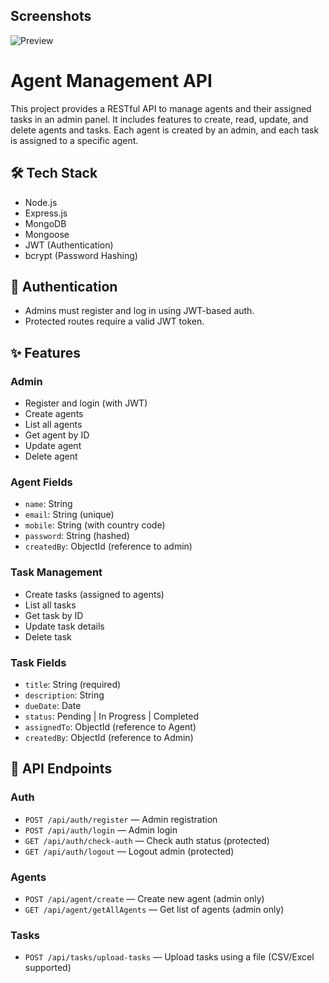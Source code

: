 ## Screenshots

![Preview](./frontend/assets/preview.png)
# Agent Management API

This project provides a RESTful API to manage agents and their assigned tasks in an admin panel. It includes features to create, read, update, and delete agents and tasks. Each agent is created by an admin, and each task is assigned to a specific agent.

## 🛠 Tech Stack

- Node.js
- Express.js
- MongoDB
- Mongoose
- JWT (Authentication)
- bcrypt (Password Hashing)

## 🔐 Authentication

- Admins must register and log in using JWT-based auth.
- Protected routes require a valid JWT token.

## ✨ Features

### Admin
- Register and login (with JWT)
- Create agents
- List all agents
- Get agent by ID
- Update agent
- Delete agent

### Agent Fields
- `name`: String
- `email`: String (unique)
- `mobile`: String (with country code)
- `password`: String (hashed)
- `createdBy`: ObjectId (reference to admin)

### Task Management
- Create tasks (assigned to agents)
- List all tasks
- Get task by ID
- Update task details
- Delete task

### Task Fields
- `title`: String (required)
- `description`: String
- `dueDate`: Date
- `status`: Pending | In Progress | Completed
- `assignedTo`: ObjectId (reference to Agent)
- `createdBy`: ObjectId (reference to Admin)

## 🔗 API Endpoints

### Auth
- `POST /api/auth/register` — Admin registration
- `POST /api/auth/login` — Admin login
- `GET /api/auth/check-auth` — Check auth status (protected)
- `GET /api/auth/logout` — Logout admin (protected)

### Agents
- `POST /api/agent/create` — Create new agent (admin only)
- `GET /api/agent/getAllAgents` — Get list of agents (admin only)

### Tasks
- `POST /api/tasks/upload-tasks` — Upload tasks using a file (CSV/Excel supported)




